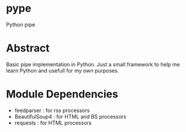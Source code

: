 pype
====

Python pipe

Abstract
========

Basic pipe implementation in Python.
Just a small framework to help me learn Python and usefull for my own purposes.

Module Dependencies
===================

 * feedparser : for rss processors
 * BeautifulSoup4 : for HTML and BS processors
 * requests : for HTML processors
